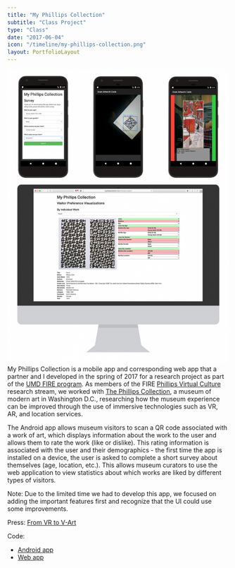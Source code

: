 ```yaml
---
title: "My Phillips Collection"
subtitle: "Class Project"
type: "Class"
date: "2017-06-04"
icon: "/timeline/my-phillips-collection.png"
layout: PortfolioLayout
---
```

![Screenshot](./screenshot.png)
My Phillips Collection is a mobile app and corresponding web app that a partner and I developed in the spring of 2017 for a research project as part of the [UMD FIRE program](https://fire.umd.edu/). As members of the FIRE [Phillips Virtual Culture](https://fire.umd.edu/streams-PVC.html) research stream, we worked with [The Phillips Collection](http://www.phillipscollection.org/), a museum of modern art in Washington D.C., researching how the museum experience can be improved through the use of immersive technologies such as VR, AR, and location services.

The Android app allows museum visitors to scan a QR code associated with a work of art, which displays information about the work to the user and allows them to rate the work (like or dislike). This rating information is associated with the user and their demographics - the first time the app is installed on a device, the user is asked to complete a short survey about themselves (age, location, etc.). This allows museum curators to use the web application to view statistics about which works are liked by different types of visitors.

Note: Due to the limited time we had to develop this app, we focused on adding the important features first and recognize that the UI could use some improvements.

Press: [From VR to V-Art](http://terp.umd.edu/from-vr-to-v-art/)

Code:
- [Android app](https://gitlab.com/kellermark/fire-phillips-app)
- [Web app](https://gitlab.com/kellermark/fire-phillips-data)
